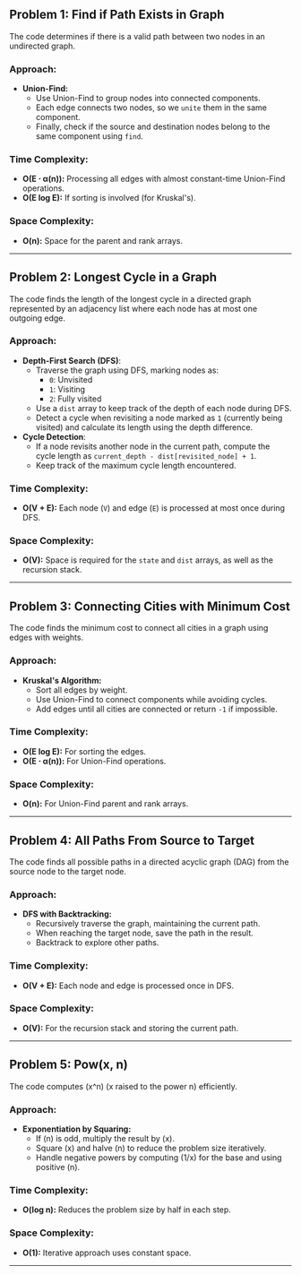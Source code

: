 ## Problem 1: Find if Path Exists in Graph

The code determines if there is a valid path between two nodes in an undirected graph.

### Approach:

- **Union-Find:**
    - Use Union-Find to group nodes into connected components.
    - Each edge connects two nodes, so we `unite` them in the same component.
    - Finally, check if the source and destination nodes belong to the same component using `find`.

### Time Complexity:

- **O(E ⋅ α(n)):** Processing all edges with almost constant-time Union-Find operations.
- **O(E log E):** If sorting is involved (for Kruskal's).

### Space Complexity:

- **O(n):** Space for the parent and rank arrays.

---

## Problem 2: Longest Cycle in a Graph

The code finds the length of the longest cycle in a directed graph represented by an adjacency list where each node has at most one outgoing edge.

### Approach:

- **Depth-First Search (DFS)**:
  - Traverse the graph using DFS, marking nodes as:
    - `0`: Unvisited
    - `1`: Visiting
    - `2`: Fully visited
  - Use a `dist` array to keep track of the depth of each node during DFS.
  - Detect a cycle when revisiting a node marked as `1` (currently being visited) and calculate its length using the depth difference.
- **Cycle Detection**:
    - If a node revisits another node in the current path, compute the cycle length as `current_depth - dist[revisited_node] + 1`.
    - Keep track of the maximum cycle length encountered.

### Time Complexity:

- **O(V + E):** Each node (`V`) and edge (`E`) is processed at most once during DFS.

### Space Complexity:

- **O(V):** Space is required for the `state` and `dist` arrays, as well as the recursion stack.

---

## Problem 3: Connecting Cities with Minimum Cost

The code finds the minimum cost to connect all cities in a graph using edges with weights.

### Approach:

- **Kruskal's Algorithm:**
    - Sort all edges by weight.
    - Use Union-Find to connect components while avoiding cycles.
    - Add edges until all cities are connected or return `-1` if impossible.

### Time Complexity:

- **O(E log E):** For sorting the edges.
- **O(E ⋅ α(n)):** For Union-Find operations.

### Space Complexity:

- **O(n):** For Union-Find parent and rank arrays.

---

## Problem 4: All Paths From Source to Target

The code finds all possible paths in a directed acyclic graph (DAG) from the source node to the target node.

### Approach:

- **DFS with Backtracking:**
    - Recursively traverse the graph, maintaining the current path.
    - When reaching the target node, save the path in the result.
    - Backtrack to explore other paths.

### Time Complexity:

- **O(V + E):** Each node and edge is processed once in DFS.

### Space Complexity:

- **O(V):** For the recursion stack and storing the current path.

---

## Problem 5: Pow(x, n)

The code computes \(x^n\) (x raised to the power n) efficiently.

### Approach:

- **Exponentiation by Squaring:**
    - If \(n\) is odd, multiply the result by \(x\).
    - Square \(x\) and halve \(n\) to reduce the problem size iteratively.
    - Handle negative powers by computing \(1/x\) for the base and using positive \(n\).

### Time Complexity:

- **O(log n):** Reduces the problem size by half in each step.

### Space Complexity:

- **O(1):** Iterative approach uses constant space.

---